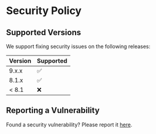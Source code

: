 # Security Policy

## Supported Versions

We support fixing security issues on the following releases:

| Version | Supported          |
| ------- | ------------------ |
| 9.x.x   | :white_check_mark: |
| 8.1.x   | :white_check_mark: |
| < 8.1   | :x:                |

## Reporting a Vulnerability

Found a security vulnerability? Please report it [here](https://github.com/mako-framework/framework/security/advisories/new).
